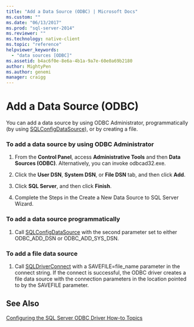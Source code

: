 ```yaml
---
title: "Add a Data Source (ODBC) | Microsoft Docs"
ms.custom: ""
ms.date: "06/13/2017"
ms.prod: "sql-server-2014"
ms.reviewer: ""
ms.technology: native-client
ms.topic: "reference"
helpviewer_keywords: 
  - "data sources [ODBC]"
ms.assetid: b4ac6f0e-8e6a-4b1a-9a7e-60e0a69b2180
author: MightyPen
ms.author: genemi
manager: craigg
---
```

# Add a Data Source (ODBC)
  You can add a data source by using ODBC Administrator, programmatically (by using [SQLConfigDataSource](../native-client-odbc-api/sqlconfigdatasource.md)), or by creating a file.  
  
### To add a data source by using ODBC Administrator  
  
1.  From the **Control Panel**, access **Administrative Tools** and then **Data Sources (ODBC)**. Alternatively, you can invoke odbcad32.exe.  
  
2.  Click the **User DSN**, **System DSN**, or **File DSN** tab, and then click **Add**.  
  
3.  Click **SQL Server**, and then click **Finish**.  
  
4.  Complete the Steps in the Create a New Data Source to SQL Server Wizard.  
  
### To add a data source programmatically  
  
1.  Call [SQLConfigDataSource](../native-client-odbc-api/sqlconfigdatasource.md) with the second parameter set to either ODBC_ADD_DSN or ODBC_ADD_SYS_DSN.  
  
### To add a file data source  
  
1.  Call [SQLDriverConnect](../native-client-odbc-api/sqldriverconnect.md) with a SAVEFILE=file_name parameter in the connect string. If the connect is successful, the ODBC driver creates a file data source with the connection parameters in the location pointed to by the SAVEFILE parameter.  
  
## See Also  
 [Configuring the SQL Server ODBC Driver How-to Topics](../../database-engine/dev-guide/configuring-the-sql-server-odbc-driver-how-to-topics.md)  
  
  
